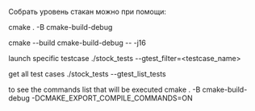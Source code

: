 Собрать уровень стакан можно при помощи:

cmake . -B cmake-build-debug

cmake --build cmake-build-debug -- -j16

launch specific testcase
./stock_tests --gtest_filter=<testcase_name>

get all test cases
./stock_tests --gtest_list_tests

to see the commands list that will be executed
cmake . -B cmake-build-debug -DCMAKE_EXPORT_COMPILE_COMMANDS=ON 
